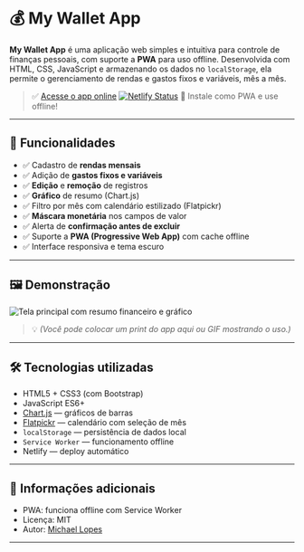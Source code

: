 # 💰 My Wallet App

**My Wallet App** é uma aplicação web simples e intuitiva para controle de finanças pessoais, com suporte a **PWA** para uso offline. Desenvolvida com HTML, CSS, JavaScript e armazenando os dados no `localStorage`, ela permite o gerenciamento de rendas e gastos fixos e variáveis, mês a mês.

> ✅ [Acesse o app online](https://my-selfwallet-app.netlify.app/)
>  [![Netlify Status](https://api.netlify.com/api/v1/badges/a7f4f8a1-0774-420b-8ef9-c37cfa9be3fa/deploy-status)](https://app.netlify.com/projects/my-selfwallet-app/deploys) 
> 📱 Instale como PWA e use offline!
---

## 📌 Funcionalidades

- ✅ Cadastro de **rendas mensais**
- ✅ Adição de **gastos fixos e variáveis**
- ✅ **Edição** e **remoção** de registros
- ✅ **Gráfico** de resumo (Chart.js)
- ✅ Filtro por mês com calendário estilizado (Flatpickr)
- ✅ **Máscara monetária** nos campos de valor
- ✅ Alerta de **confirmação antes de excluir**
- ✅ Suporte a **PWA (Progressive Web App)** com cache offline
- ✅ Interface responsiva e tema escuro

---

## 🖼️ Demonstração

![Tela principal com resumo financeiro e gráfico](./screenshot.png)  
> 💡 *(Você pode colocar um print do app aqui ou GIF mostrando o uso.)*

---

## 🛠️ Tecnologias utilizadas

- HTML5 + CSS3 (com Bootstrap)
- JavaScript ES6+
- [Chart.js](https://www.chartjs.org/) — gráficos de barras
- [Flatpickr](https://flatpickr.js.org/plugins/) — calendário com seleção de mês
- `localStorage` — persistência de dados local
- `Service Worker` — funcionamento offline
- Netlify — deploy automático

---

## 📎 Informações adicionais

- PWA: funciona offline com Service Worker
- Licença: MIT
- Autor: [Michael Lopes](https://github.com/michaelldo)

---

<!-- ## 🚀 Como rodar localmente

```bash
# Clone o repositório
git clone https://github.com/michaelldo/my-wallet-app.git
cd my-wallet-app

# Abra o arquivo index.html em seu navegador -->

